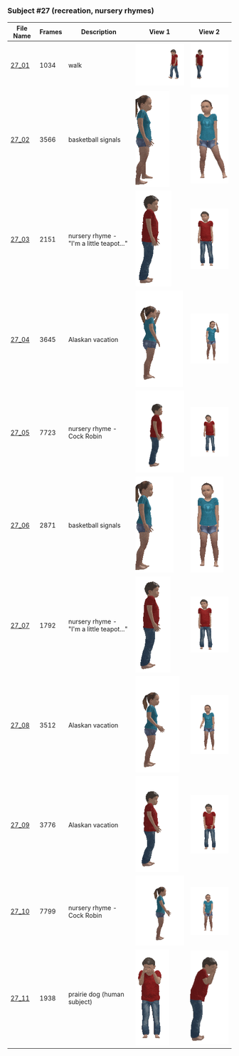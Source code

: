 ### Subject #27 (recreation, nursery rhymes)
|File Name|Frames|Description|View 1|View 2|
|-|-|-|-|-|
|[27_01](https://github.com/Shriinivas/cmubvh/raw/main/Sequence-020-029/27/Data/27_01.zip)|1034|walk|<img src="https://github.com/Shriinivas/cmubvhgifs/blob/main/Sequence-020-029/27/27_01_0.gif"/>|<img src="https://github.com/Shriinivas/cmubvhgifs/blob/main/Sequence-020-029/27/27_01_1.gif"/>|
|[27_02](https://github.com/Shriinivas/cmubvh/raw/main/Sequence-020-029/27/Data/27_02.zip)|3566|basketball signals|<img src="https://github.com/Shriinivas/cmubvhgifs/blob/main/Sequence-020-029/27/27_02_0.gif"/>|<img src="https://github.com/Shriinivas/cmubvhgifs/blob/main/Sequence-020-029/27/27_02_1.gif"/>|
|[27_03](https://github.com/Shriinivas/cmubvh/raw/main/Sequence-020-029/27/Data/27_03.zip)|2151|nursery rhyme - "I'm a little teapot..."|<img src="https://github.com/Shriinivas/cmubvhgifs/blob/main/Sequence-020-029/27/27_03_0.gif"/>|<img src="https://github.com/Shriinivas/cmubvhgifs/blob/main/Sequence-020-029/27/27_03_1.gif"/>|
|[27_04](https://github.com/Shriinivas/cmubvh/raw/main/Sequence-020-029/27/Data/27_04.zip)|3645|Alaskan vacation|<img src="https://github.com/Shriinivas/cmubvhgifs/blob/main/Sequence-020-029/27/27_04_0.gif"/>|<img src="https://github.com/Shriinivas/cmubvhgifs/blob/main/Sequence-020-029/27/27_04_1.gif"/>|
|[27_05](https://github.com/Shriinivas/cmubvh/raw/main/Sequence-020-029/27/Data/27_05.zip)|7723|nursery rhyme - Cock Robin|<img src="https://github.com/Shriinivas/cmubvhgifs/blob/main/Sequence-020-029/27/27_05_0.gif"/>|<img src="https://github.com/Shriinivas/cmubvhgifs/blob/main/Sequence-020-029/27/27_05_1.gif"/>|
|[27_06](https://github.com/Shriinivas/cmubvh/raw/main/Sequence-020-029/27/Data/27_06.zip)|2871|basketball signals|<img src="https://github.com/Shriinivas/cmubvhgifs/blob/main/Sequence-020-029/27/27_06_0.gif"/>|<img src="https://github.com/Shriinivas/cmubvhgifs/blob/main/Sequence-020-029/27/27_06_1.gif"/>|
|[27_07](https://github.com/Shriinivas/cmubvh/raw/main/Sequence-020-029/27/Data/27_07.zip)|1792|nursery rhyme - "I'm a little teapot..."|<img src="https://github.com/Shriinivas/cmubvhgifs/blob/main/Sequence-020-029/27/27_07_0.gif"/>|<img src="https://github.com/Shriinivas/cmubvhgifs/blob/main/Sequence-020-029/27/27_07_1.gif"/>|
|[27_08](https://github.com/Shriinivas/cmubvh/raw/main/Sequence-020-029/27/Data/27_08.zip)|3512|Alaskan vacation|<img src="https://github.com/Shriinivas/cmubvhgifs/blob/main/Sequence-020-029/27/27_08_0.gif"/>|<img src="https://github.com/Shriinivas/cmubvhgifs/blob/main/Sequence-020-029/27/27_08_1.gif"/>|
|[27_09](https://github.com/Shriinivas/cmubvh/raw/main/Sequence-020-029/27/Data/27_09.zip)|3776|Alaskan vacation|<img src="https://github.com/Shriinivas/cmubvhgifs/blob/main/Sequence-020-029/27/27_09_0.gif"/>|<img src="https://github.com/Shriinivas/cmubvhgifs/blob/main/Sequence-020-029/27/27_09_1.gif"/>|
|[27_10](https://github.com/Shriinivas/cmubvh/raw/main/Sequence-020-029/27/Data/27_10.zip)|7799|nursery rhyme - Cock Robin|<img src="https://github.com/Shriinivas/cmubvhgifs/blob/main/Sequence-020-029/27/27_10_0.gif"/>|<img src="https://github.com/Shriinivas/cmubvhgifs/blob/main/Sequence-020-029/27/27_10_1.gif"/>|
|[27_11](https://github.com/Shriinivas/cmubvh/raw/main/Sequence-020-029/27/Data/27_11.zip)|1938|prairie dog (human subject)|<img src="https://github.com/Shriinivas/cmubvhgifs/blob/main/Sequence-020-029/27/27_11_0.gif"/>|<img src="https://github.com/Shriinivas/cmubvhgifs/blob/main/Sequence-020-029/27/27_11_1.gif"/>|
